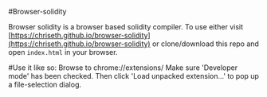 
#Browser-solidity

Browser solidity is a browser based solidity compiler. To use either visit [https://chriseth.github.io/browser-solidity](https://chriseth.github.io/browser-solidity) or clone/download this repo and open `index.html` in your browser.

#Use it like so:
Browse to chrome://extensions/
Make sure 'Developer mode' has been checked. Then click 'Load unpacked extension...' to pop up a file-selection dialog.
